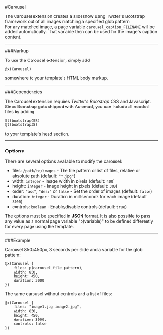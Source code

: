 #Carousel

The Carousel extension creates a slideshow using Twitter's Bootstrap framework out of all images matching a specified glob pattern.    
For any matched image, a page variable `carousel_caption_FILENAME` will be added automatically. That variable then can be used for the image's caption content.

---

###Markup

To use the Carousel extension, simply add 

	@x(Carousel)
	
somewhere to your template's HTML body markup.

---

###Dependencies

The Carousel extension requires *Twitter's Bootstrap* CSS and Javascript.
Since Bootstrap gets shipped with Automad, you can include all needed files by adding

	@t(bootstrapCSS)
	@t(bootstrapJS)
	
to your template's head section.

---

### Options

There are several options available to modify the carousel:

- files: `/path/to/images` - The file pattern or list of files, relative or absolute path (default: `"*.jpg"`)
- width: `integer` - Image width in pixels (default: `400`)
- height: `integer` - Image height in pixels (default: `300`)
- order: `"asc"`, `"desc"` or `false` - Set the order of images (default: `false`)
- duration: `integer` - Duration in milliseconds for each image (default: `3000`)
- controls: `boolean` - Enable/disable controls (default: `true`)

The options must be specified in **JSON** format. 
It is also possible to pass any value as a normal page variable "p(variable)" to be defined differently for every page using the template.

---

###Example

Carousel 850x450px, 3 seconds per slide and a variable for the glob pattern:

	@x(Carousel {
		files: p(carousel_file_pattern), 
		width: 850, 
		height: 450, 
		duration: 3000
	}) 

The same carousel without controls and a list of files:

	@x(Carousel {
		files: "image1.jpg image2.jpg", 
		width: 850, 
		height: 450, 
		duration: 3000,
		controls: false
	}) 


